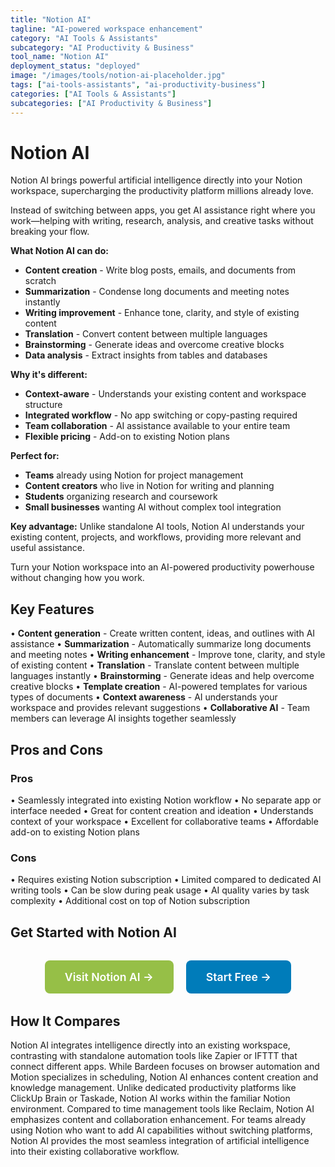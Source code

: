```yaml
---
title: "Notion AI"
tagline: "AI-powered workspace enhancement"
category: "AI Tools & Assistants"
subcategory: "AI Productivity & Business"
tool_name: "Notion AI"
deployment_status: "deployed"
image: "/images/tools/notion-ai-placeholder.jpg"
tags: ["ai-tools-assistants", "ai-productivity-business"]
categories: ["AI Tools & Assistants"]
subcategories: ["AI Productivity & Business"]
---
```


# Notion AI

Notion AI brings powerful artificial intelligence directly into your Notion workspace, supercharging the productivity platform millions already love.

Instead of switching between apps, you get AI assistance right where you work—helping with writing, research, analysis, and creative tasks without breaking your flow.

**What Notion AI can do:**
- **Content creation** - Write blog posts, emails, and documents from scratch
- **Summarization** - Condense long documents and meeting notes instantly
- **Writing improvement** - Enhance tone, clarity, and style of existing content
- **Translation** - Convert content between multiple languages
- **Brainstorming** - Generate ideas and overcome creative blocks
- **Data analysis** - Extract insights from tables and databases

**Why it's different:**
- **Context-aware** - Understands your existing content and workspace structure
- **Integrated workflow** - No app switching or copy-pasting required
- **Team collaboration** - AI assistance available to your entire team
- **Flexible pricing** - Add-on to existing Notion plans

**Perfect for:**
- **Teams** already using Notion for project management
- **Content creators** who live in Notion for writing and planning
- **Students** organizing research and coursework
- **Small businesses** wanting AI without complex tool integration

**Key advantage:**
Unlike standalone AI tools, Notion AI understands your existing content, projects, and workflows, providing more relevant and useful assistance.

Turn your Notion workspace into an AI-powered productivity powerhouse without changing how you work.

## Key Features

• **Content generation** - Create written content, ideas, and outlines with AI assistance
• **Summarization** - Automatically summarize long documents and meeting notes
• **Writing enhancement** - Improve tone, clarity, and style of existing content
• **Translation** - Translate content between multiple languages instantly
• **Brainstorming** - Generate ideas and help overcome creative blocks
• **Template creation** - AI-powered templates for various types of documents
• **Context awareness** - AI understands your workspace and provides relevant suggestions
• **Collaborative AI** - Team members can leverage AI insights together seamlessly

## Pros and Cons

### Pros
• Seamlessly integrated into existing Notion workflow
• No separate app or interface needed
• Great for content creation and ideation
• Understands context of your workspace
• Excellent for collaborative teams
• Affordable add-on to existing Notion plans

### Cons
• Requires existing Notion subscription
• Limited compared to dedicated AI writing tools
• Can be slow during peak usage
• AI quality varies by task complexity
• Additional cost on top of Notion subscription

## Get Started with Notion AI

<div style="text-align: center; margin: 2rem 0;">
  <a href="https://www.notion.so/product/ai" target="_blank" rel="noopener noreferrer" style="display: inline-block; background: #96BF47; color: white; padding: 1rem 2rem; text-decoration: none; border-radius: 8px; font-weight: 600; font-size: 1.1rem; margin-right: 1rem;">Visit Notion AI →</a>
  <a href="https://www.notion.so/signup" target="_blank" rel="noopener noreferrer" style="display: inline-block; background: #007cba; color: white; padding: 1rem 2rem; text-decoration: none; border-radius: 8px; font-weight: 600; font-size: 1.1rem;">Start Free →</a>
</div>

## How It Compares

Notion AI integrates intelligence directly into an existing workspace, contrasting with standalone automation tools like Zapier or IFTTT that connect different apps. While Bardeen focuses on browser automation and Motion specializes in scheduling, Notion AI enhances content creation and knowledge management. Unlike dedicated productivity platforms like ClickUp Brain or Taskade, Notion AI works within the familiar Notion environment. Compared to time management tools like Reclaim, Notion AI emphasizes content and collaboration enhancement. For teams already using Notion who want to add AI capabilities without switching platforms, Notion AI provides the most seamless integration of artificial intelligence into their existing collaborative workflow.